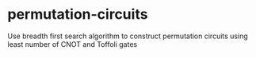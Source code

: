 # permutation-circuits
Use breadth first search algorithm to construct permutation circuits using least number of CNOT and Toffoli gates
